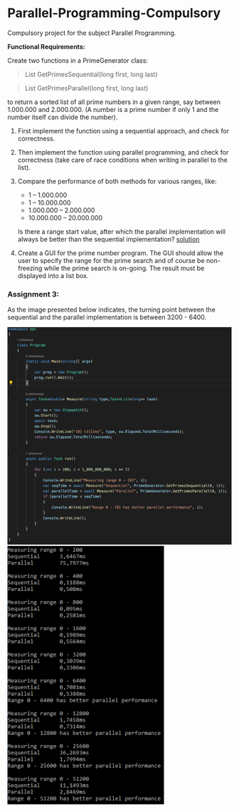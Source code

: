 # Parallel-Programming-Compulsory

Compulsory project for the subject Parallel Programming.

**Functional Requirements:**

Create two functions in a PrimeGenerator class:

> List<long> GetPrimesSequential(long first, long last)

> List<long> GetPrimesParallel(long first, long last)

to return a sorted list of all prime numbers in a given range, say between 1.000.000 and 2.000.000. (A number is a prime number if only 1 and the number itself can divide the number).
1. First implement the function using a sequential approach, and check for correctness.
2. Then implement the function using parallel programming, and check for correctness (take care of race conditions when writing in parallel to the list).
3. Compare the performance of both methods for various ranges, like:
    - 1 – 1.000.000
    - 1 – 10.000.000
    - 1.000.000 – 2.000.000
    - 10.000.000 – 20.000.000
    
    Is there a range start value, after which the parallel implementation will always be better than the sequential implementation? [solution](#assignment3)
    
4. Create a GUI for the prime number program. The GUI should allow the user to specify the range for the prime search and of course be non-freezing while the prime search is on-going. The result must be displayed into a list box.

<h3>
    <a name="assignment3">Assignment 3:</a>
</h3>

As the image presented below indicates, the turning point between the sequential and the parallel implementation is between 3200 - 6400.

<img src="./Assignment3/parallel_programing_question_3_test.png" alt="test" width="600"/>

<img src="./Assignment3/parallel_programing_question_3_proof.png" alt="proof" height="580"/>
